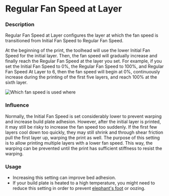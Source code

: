 Regular Fan Speed at Layer
====
### **Description**
Regular Fan Speed at Layer configures the layer at which the fan speed is transitioned from Initial Fan Speed to Regular Fan Speed.

At the beginning of the print, the toolhead will use the lower Initial Fan Speed for the initial layer. Then, the fan speed will gradually increase and finally reach the Regular Fan Speed at the layer you set. For example, if you set the Initial Fan Speed to 0%, the Regular Fan Speed to 100%, and Regular Fan Speed At Layer to 6, then the fan speed will begin at 0%, continuously increase during the printing of the first five layers, and reach 100% at the sixth layer.

![Which fan speed is used where](../images/cool_fan_speed.svg)

### **Influence**
Normally, the Initial Fan Speed is set considerably lower to prevent warping and increase build plate adhesion. However, after the initial layer is printed, it may still be risky to increase the fan speed too suddenly. If the first few layers cool down too quickly, they may still shrink and through shear friction pull the first layer up, warping the print as well. The purpose of this setting is to allow printing multiple layers with a lower fan speed. This way, the warping can be prevented until the print has sufficient stiffness to resist the warping.

### **Usage**
* Increasing this setting can improve bed adhesion.
* If your build plate is heated to a high temperature, you might need to reduce this setting in order to prevent [elephant's foot](../troubleshooting/elephants_foot.md) or oozing.